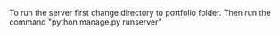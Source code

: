 To run the server first change directory to portfolio folder. Then run the command "python manage.py runserver"
